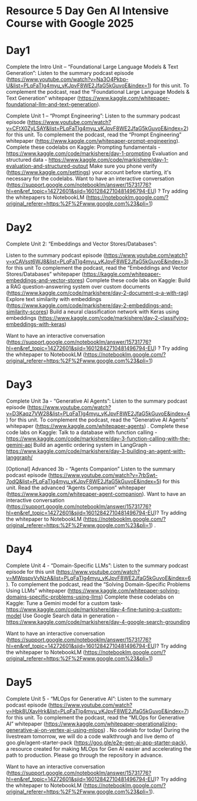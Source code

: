 # Resource 5 Day Gen AI Intensive Course with Google 2025

# Day1

Complete the Intro Unit – “Foundational Large Language Models & Text Generation”:
Listen to the summary podcast episode (https://www.youtube.com/watch?v=Na3O4Pkbp-U&list=PLqFaTIg4myu_yKJpvF8WE2JfaG5kGuvoE&index=1) for this unit.
To complement the podcast, read the “Foundational Large Language Models & Text Generation” whitepaper (https://www.kaggle.com/whitepaper-foundational-llm-and-text-generation).

Complete Unit 1 – “Prompt Engineering”:
Listen to the summary podcast episode (https://www.youtube.com/watch?v=CFtX0ZyLSAY&list=PLqFaTIg4myu_yKJpvF8WE2JfaG5kGuvoE&index=2) for this unit.
To complement the podcast, read the “Prompt Engineering” whitepaper (https://www.kaggle.com/whitepaper-prompt-engineering).
Complete these codelabs on Kaggle:
Prompting fundamentals - https://www.kaggle.com/code/markishere/day-1-prompting 
Evaluation and structured data - https://www.kaggle.com/code/markishere/day-1-evaluation-and-structured-output
Make sure you phone verify (https://www.kaggle.com/settings) your account before starting, it's necessary for the codelabs.
Want to have an interactive conversation (https://support.google.com/notebooklm/answer/15731776?hl=en&ref_topic=14272601&sjid=16012842710481496794-EU) ? Try adding the whitepapers to NotebookLM (https://notebooklm.google.com/?original_referer=https:%2F%2Fwww.google.com%23&pli=1)


# Day2

Complete Unit 2: “Embeddings and Vector Stores/Databases”:

Listen to the summary podcast episode (https://www.youtube.com/watch?v=xCAVsst6WJ8&list=PLqFaTIg4myu_yKJpvF8WE2JfaG5kGuvoE&index=3) for this unit
To complement the podcast, read the “Embeddings and Vector Stores/Databases” whitepaper (https://kaggle.com/whitepaper-embeddings-and-vector-stores)
Complete these code labs on Kaggle:
Build a RAG question-answering system over custom documents (https://www.kaggle.com/code/markishere/day-2-document-q-a-with-rag)
Explore text similarity with embeddings (https://www.kaggle.com/code/markishere/day-2-embeddings-and-similarity-scores)
Build a neural classification network with Keras using embeddings (https://www.kaggle.com/code/markishere/day-2-classifying-embeddings-with-keras)

Want to have an interactive conversation (https://support.google.com/notebooklm/answer/15731776?hl=en&ref_topic=14272601&sjid=16012842710481496794-EU) ? Try adding the whitepaper to NotebookLM (https://notebooklm.google.com/?original_referer=https:%2F%2Fwww.google.com%23&pli=1)


# Day3

Complete Unit 3a - “Generative AI Agents”:
Listen to the summary podcast episode (https://www.youtube.com/watch?v=D3Kaqz7VW28&list=PLqFaTIg4myu_yKJpvF8WE2JfaG5kGuvoE&index=4) for this unit.
To complement the podcast, read the “Generative AI Agents” whitepaper (https://www.kaggle.com/whitepaper-agents) .
Complete these code labs on Kaggle:
Talk to a database with function calling - https://www.kaggle.com/code/markishere/day-3-function-calling-with-the-gemini-api 
Build an agentic ordering system in LangGraph - https://www.kaggle.com/code/markishere/day-3-building-an-agent-with-langgraph/

[Optional] Advanced 3b - “Agents Companion”
Listen to the summary podcast episode (https://www.youtube.com/watch?v=7rbSwt-7odQ&list=PLqFaTIg4myu_yKJpvF8WE2JfaG5kGuvoE&index=5)  for this unit.
Read the advanced “Agents Companion” whitepaper (https://www.kaggle.com/whitepaper-agent-companion).
Want to have an interactive conversation (https://support.google.com/notebooklm/answer/15731776?hl=en&ref_topic=14272601&sjid=16012842710481496794-EU)? Try adding the whitepaper to NotebookLM (https://notebooklm.google.com/?original_referer=https:%2F%2Fwww.google.com%23&pli=1) .


# Day4


Complete Unit 4 - “Domain-Specific LLMs”:
Listen to the summary podcast episode for this unit (https://www.youtube.com/watch?v=MWqspvVvNzA&list=PLqFaTIg4myu_yKJpvF8WE2JfaG5kGuvoE&index=6).
To complement the podcast, read the “Solving Domain-Specific Problems Using LLMs” whitepaper (https://www.kaggle.com/whitepaper-solving-domains-specific-problems-using-llms)
Complete these codelabs on Kaggle:
Tune a Gemini model for a custom task- https://www.kaggle.com/code/markishere/day-4-fine-tuning-a-custom-model 
Use Google Search data in generation - https://www.kaggle.com/code/markishere/day-4-google-search-grounding

Want to have an interactive conversation (https://support.google.com/notebooklm/answer/15731776?hl=en&ref_topic=14272601&sjid=16012842710481496794-EU)? Try adding the whitepaper to NotebookLM (https://notebooklm.google.com/?original_referer=https:%2F%2Fwww.google.com%23&pli=1) 


# Day5

Complete Unit 5 - “MLOps for Generative AI”:
Listen to the summary podcast episode (https://www.youtube.com/watch?v=Hbk8UXavHrk&list=PLqFaTIg4myu_yKJpvF8WE2JfaG5kGuvoE&index=7) for this unit.
To complement the podcast, read the “MLOps for Generative AI” whitepaper (https://www.kaggle.com/whitepaper-operationalizing-generative-ai-on-vertex-ai-using-mlops) .
No codelab for today! During the livestream tomorrow, we will do a code walkthrough and live demo of goo.gle/agent-starter-pack (https://goo.gle/e2e-gen-ai-app-starter-pack), a resource created for making MLOps for Gen AI easier and accelerating the path to production. Please go through the repository in advance.

Want to have an interactive conversation (https://support.google.com/notebooklm/answer/15731776?hl=en&ref_topic=14272601&sjid=16012842710481496794-EU)? Try adding the whitepaper to NotebookLM (https://notebooklm.google.com/?original_referer=https:%2F%2Fwww.google.com%23&pli=1).